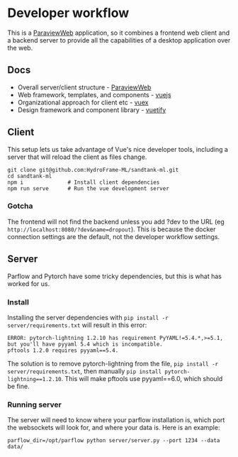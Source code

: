 # Developer workflow
This is a [ParaviewWeb](https://kitware.github.io/paraviewweb/index.html) application, so it combines a frontend web client and a backend server to provide all the capabilities of a desktop application over the web. 

## Docs
- Overall server/client structure - [ParaviewWeb](https://kitware.github.io/paraviewweb/index.html)
- Web framework, templates, and components - [vuejs](https://vuejs.org/v2/guide/)
- Organizational approach for client etc - [vuex](https://vuex.vuejs.org/)
- Design framework and component library - [vuetify](https://vuetifyjs.com/en/https://vuetifyjs.com/en/)

## Client
This setup lets us take advantage of Vue's nice developer tools, including a server that will reload the client as files change.
```
git clone git@github.com:HydroFrame-ML/sandtank-ml.git
cd sandtank-ml
npm i              # Install client dependencies
npm run serve      # Run the vue development server
```
### Gotcha 
The frontend will not find the backend unless you add ?dev to the URL (eg `http://localhost:8080/?dev&name=dropout`). This is because the docker connection settings are the default, not the developer workflow settings.

## Server
Parflow and Pytorch have some tricky dependencies, but this is what has worked for us.
### Install
Installing the server dependencies with `pip install -r server/requirements.txt` will result in this error:
```
ERROR: pytorch-lightning 1.2.10 has requirement PyYAML!=5.4.*,>=5.1, but you'll have pyyaml 5.4 which is incompatible.
pftools 1.2.0 requires pyyaml==5.4.
```
The solution is to remove pytorch-lightning from the file, `pip install -r server/requirements.txt`, then manually `pip install pytorch-lightning==1.2.10`. This will make pftools use pyyaml==6.0, which should be fine.

### Running server
The server will need to know where your parflow installation is, which port the websockets will look for, and where your data is. Here is an example:
```
parflow_dir=/opt/parflow python server/server.py --port 1234 --data data/
```
